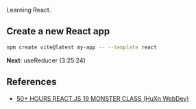Learning React.

## Create a new React app

```bash
npm create vite@latest my-app -- --template react
```

**Next**: useReducer (3:25:24)

## References

- [50+ HOURS REACT.JS 19 MONSTER CLASS (HuXn WebDev)](https://www.youtube.com/watch?v=M9O5AjEFzKw&t=9255s)

